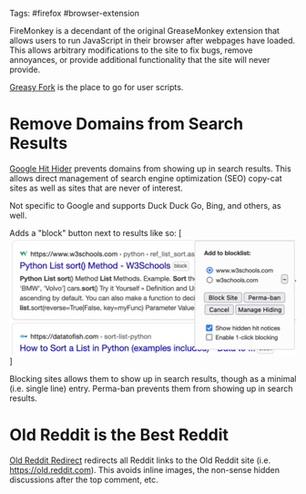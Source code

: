 Tags: #firefox #browser-extension 

FireMonkey is a decendant of the original GreaseMonkey extension that allows users to run JavaScript in their browser after webpages have loaded.  This allows arbitrary modifications to the site to fix bugs, remove annoyances, or provide additional functionality that the site will never provide.

[Greasy Fork](https://greasyfork.org/en) is the place to go for user scripts.

# Remove Domains from Search Results

[Google Hit Hider](https://greasyfork.org/scripts/1682-google-hit-hider-by-domain-search-filter-block-sites) prevents domains from showing up in search results.  This allows direct management of search engine optimization (SEO) copy-cat sites as well as sites that are never of interest.

Not specific to Google and supports Duck Duck Go, Bing, and others, as well. 

Adds a "block" button next to results like so:
[![Google Hit Hider - Example](resources/google-hit-hider-example.png)]

Blocking sites allows them to show up in search results, though as a minimal (i.e. single line) entry. Perma-ban prevents them from showing up in search results.

# Old Reddit is the Best Reddit
[Old Reddit Redirect](https://greasyfork.org/scripts/426731-old-reddit-redirect) redirects all Reddit links to the Old Reddit site (i.e. https://old.reddit.com).  This avoids inline images, the non-sense hidden discussions after the top comment, etc.